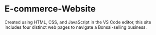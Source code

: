 # E-commerce-Website
Created using HTML, CSS, and JavaScript in the VS Code editor, this site includes four distinct web pages to navigate a Bonsai-selling business.
